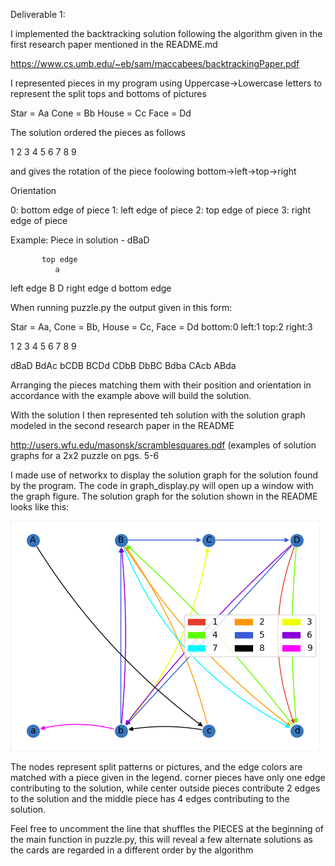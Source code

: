 Deliverable 1:

I implemented the backtracking solution following the algorithm given in the first research paper mentioned in the README.md

  https://www.cs.umb.edu/~eb/sam/maccabees/backtrackingPaper.pdf

I represented pieces in my program using Uppercase->Lowercase letters to represent the split tops and bottoms of pictures

  Star = Aa
  Cone = Bb
  House = Cc
  Face = Dd
 
The solution ordered the pieces as follows

  1 2 3
  4 5 6
  7 8 9
 
 and gives the rotation of the piece foolowing bottom->left->top->right
 
  Orientation

  0: bottom edge of piece 
  1: left edge of piece
  2: top edge of piece
  3: right edge of piece

  Example: Piece in solution - dBaD

           top edge 
              a
  left edge  B D  right edge 
              d
         bottom edge
         
When running puzzle.py the output given in this form:

  Star = Aa, Cone = Bb, House = Cc, Face = Dd
  bottom:0 left:1 top:2 right:3

  1 2 3
  4 5 6
  7 8 9

  dBaD   BdAc   bCDB
  BCDd   CDbB   DbBC
  Bdba   CAcb   ABda
  
Arranging the pieces matching them with their position and orientation in accordance with the example above will build the solution.

With the solution I then represented teh solution with the solution graph modeled in the second research paper in the README

  http://users.wfu.edu/masonsk/scramblesquares.pdf (examples of solution graphs for a 2x2 puzzle on pgs. 5-6

I made use of networkx to display the solution graph for the solution found by the program. The code in graph_display.py will open up a window with the graph figure. The solution graph for the solution shown in the README looks like this:

![](images/example_graph.png)

The nodes represent split patterns or pictures, and the edge colors are matched with a piece given in the legend. corner pieces have only one edge contributing to the solution, while center outside pieces contribute 2 edges to the solution and the middle piece has 4 edges contributing to the solution. 

Feel free to uncomment the line that shuffles the PIECES at the beginning of the main function in puzzle.py, this will reveal a few alternate solutions as the cards are regarded in a different order by the algorithm
  


  


